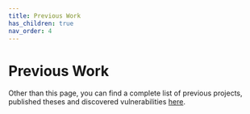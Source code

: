 ```yaml
---
title: Previous Work
has_children: true
nav_order: 4
---
```


# Previous Work
Other than this page, you can find a complete list of previous projects, published theses and discovered vulnerabilities [here](https://www.kth.se/cs/nse/research/software-systems-architecture-and-security/projects/ethical-hacking-1.914053).
